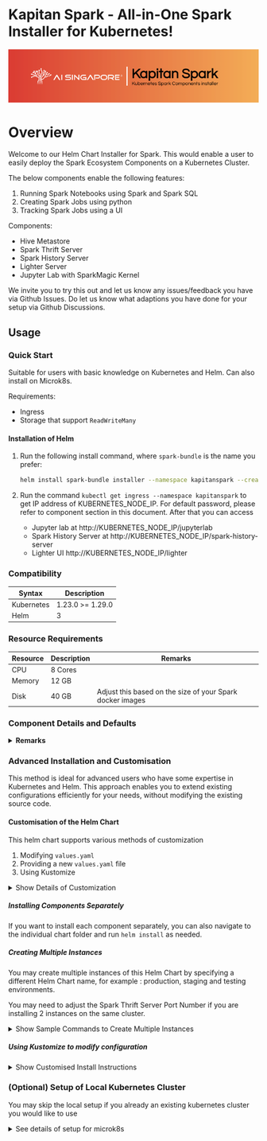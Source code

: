 # Kapitan Spark - All-in-One Spark Installer for Kubernetes!

<img src="img/logo.png">


# Overview 
Welcome to our Helm Chart Installer for Spark. This would enable a user to easily deploy the Spark Ecosystem Components on a Kubernetes Cluster.


The below components enable the following features:
1. Running Spark Notebooks using Spark and Spark SQL
2. Creating Spark Jobs using python
3. Tracking Spark Jobs using a UI


Components:
- Hive Metastore
- Spark Thrift Server
- Spark History Server
- Lighter Server
- Jupyter Lab with SparkMagic Kernel



We invite you to try this out and let us know any issues/feedback you have via Github Issues. Do let us know what adaptions you have done for your setup via Github Discussions.








## Usage

### Quick Start
Suitable for users with basic knowledge on Kubernetes and Helm. Can also install on Microk8s.

Requirements:
- Ingress
- Storage that support `ReadWriteMany`

<!-- <details><summary><b>Show instructions</b></summary> -->




#### Installation of Helm
<!-- 1. Choose which components you need by enabling/disabling them at `installer/values.yaml`. -->

1. Run the following install command, where `spark-bundle` is the name you prefer:

    ```sh
    helm install spark-bundle installer --namespace kapitanspark --create-namespace --atomic --timeout=15m
    ```

2. Run the command `kubectl get ingress --namespace kapitanspark` to get IP address of KUBERNETES_NODE_IP. For default password, please refer to component section in this document. After that you can access 
    - Jupyter lab at http://KUBERNETES_NODE_IP/jupyterlab 
    - Spark History Server at http://KUBERNETES_NODE_IP/spark-history-server
    - Lighter UI http://KUBERNETES_NODE_IP/lighter 

<!-- </details> -->



### Compatibility 
| Syntax      | Description |
| ----------- | ----------- |
| Kubernetes      | 1.23.0 >= 1.29.0       |
| Helm   | 3        |

### Resource Requirements
| Resource     | Description | Remarks |
| ----------- | -----------  |----------- |
| CPU         | 8 Cores      |            |
| Memory      | 12 GB        |            |
| Disk        | 40 GB        | Adjust this based on the size of your Spark docker images |


### Component Details and Defaults
<details><summary><b>Remarks</b></summary>

- Hive metastore
    - You may rebuild the image using the Dockerfile `hive-metastore/Dockerfile`
    - After rebuilding, modify the following keys in `values.yaml`:  `image.repository`, `image.tag` in `values.yaml`.
- Spark Thrift Server
    - You may rebuild the image using the Dockerfile `spark_docker_image/Dockerfile`
    - After rebuilding, modify the following keys in `values.yaml`: `image.repository`, `image.tag` in `values.yaml`.
    - Spark UI has been intentionally disabled at `spark-thrift-server/templates/service.yaml`.
    - Dependency: `hive-metastore` component.

- Jupyter Lab
    - Modify `jupyterlab/requirements.txt` according to your project before installation.
    - Default password: `spark ecosystem`

- Lighter 
    - You may rebuild the image using the Dockerfile `spark_docker_image/Dockerfile` 
    - After rebuilding, modify the following keys in `values.yaml`: `image.spark.repository`, `image.spark.tag` in `values.yaml`.
    - If Spark History Server uses Persistent Volumes to save event logs instead of Blob storage S3a, ensure to install it with `spark-history-server` component on the same Kubernetes namespace.
    - Dependencies: `hive-metastore` and `spark-history-server` components. The latter can be turned off in `values.yaml`.
    - Default user: `dataOps` password: `5Wmi95w4`

- Spark History Server
    - By default, Persistent Volumes is used to read event logs, you may modify this by updating the `dir` key in [`spark-history-server/values.yaml`](installer/charts/spark-history-server/values.yaml) and in the `lighter` component, update key `spark.history.eventLog.dir` in [`lighter/values.yaml`](installer/charts/lighter/values.yaml)
    - If using Persistence volume instead of Blob storage S3a, ensure it is installed on the same namespace as other components.
    - Default user: `dataOps` password: `5Wmi95w4`
</details>



### Advanced Installation and Customisation
This method is ideal for advanced users who have some expertise in Kubernetes and Helm. 
This approach enables you to extend existing configurations efficiently for your needs, without modifying the existing source code.


#### Customisation of the Helm Chart

This helm chart supports various methods of customization
1. Modifying `values.yaml`
2. Providing a new `values.yaml` file
3. Using Kustomize

<details><summary>Show Details of Customization</summary>

##### Customising values.yaml
You may customise your installation of the above components by editing the file at [installer/values.yaml](installer/values.yaml).

##### Alternative Values File
Alternatively, you can create a copy of the values file and run the following modified command
```bash

 helm install spark-bundle installer --values new_values.yaml --namespace kapitanspark --create-namespace --atomic --timeout=15m
 ```

##### Configuration Using Kustomize :
This approach prevents you from modifying the original source code and enables you to customize as per your needs.

You may refer to this section [Using Kustomize](#using-kustomize-to-modify-configuration)

</details>


##### Installing Components Separately

If you want to install each component separately, you can also navigate to the individual chart folder and run `helm install` as needed.

##### Creating Multiple Instances 

You may create multiple instances of this Helm Chart by specifying a different Helm Chart name, for example : production, staging and testing environments.

You may need to adjust the Spark Thrift Server Port Number if you are installing 2 instances on the same cluster.

<details><summary>Show Sample Commands to Create Multiple Instances</summary>

```bash 
helm install spark-production installer --namespace kapitanspark-prod --create-namespace --atomic --timeout=15m
```

```bash 
helm install spark-testing installer --namespace kapitanspark-test --create-namespace --atomic --timeout=15m
```

</details>


##### Using Kustomize to modify configuration 
<details><summary>Show Customised Install Instructions </summary>

Requirements:
- Ingress (Nginx)
- Storage that support `ReadWriteMany` , eg: NFS or Longhorn NFS

1. Customize your components by enabling or disabling them in `installer/values.yaml`

2. Navigate to the directory `kcustomize/example/prod/`, and modify `google-secret.yaml` and `values.yaml` files.

3. Modify `jupyterlab/requirements.txt` according to your project before installation

4. Execute the install command stated below in the folder `kcustomize/example/prod/`, replacing `spark-bundle` with your preferred name. You can add `--dry-run=server` to test any error in helm files before installation:
    ```sh
    cd kcustomize/example/prod/
    helm install spark-bundle ../../../installer --namespace kapitanspark  --post-renderer ./kustomize.sh --values ./values.yaml --create-namespace --atomic --timeout=15m
    ```

5. After successful installation, you should be able to access the Jupyter Lab, Spark History Server and Lighter UI based on your configuration of the Ingress section in `values.yaml`.

</details>


### (Optional) Setup of Local Kubernetes Cluster
You may skip the local setup if you already an existing kubernetes cluster you would like to use


<details><summary>See details of setup for microk8s </summary>
    
At the moment, we have only tested this locally using `microk8s`. Refer to the installation steps on [microk8s docs](https://microk8s.io/docs/getting-started)

If you are using Microk8s, below are the steps to install Nginx and PV with RWX support:

```sh
# the requirements stated below are the minimum, feel free to adjust upwards as needed
microk8s install --cpu 8 --mem 12 --disk 40
microk8s enable hostpath-storage
microk8s enable ingress

#output your kubeconfig using this command
microk8s config

# update ~/.kube/config to add the config above to access this kubernetes cluster via kubectl
```

</details>

